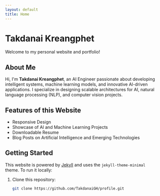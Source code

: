 ```yaml
---
layout: default
title: Home
---
```


<head>
  <link rel="stylesheet" href="{{ 'assets/css/custom.css' | relative_url }}">
</head>

# Takdanai Kreangphet

Welcome to my personal website and portfolio!

## About Me
Hi, I'm **Takdanai Kreangphet**, an AI Engineer passionate about developing intelligent systems, machine learning models, and innovative AI-driven applications. I specialize in designing scalable architectures for AI, natural language processing (NLP), and computer vision projects.

## Features of this Website
- Responsive Design
- Showcase of AI and Machine Learning Projects
- Downloadable Resume
- Blog Posts on Artificial Intelligence and Emerging Technologies

## Getting Started
This website is powered by [Jekyll](https://jekyllrb.com/) and uses the `jekyll-theme-minimal` theme. To run it locally:
1. Clone this repository:
   ```bash
   git clone https://github.com/TakdanaiGH/profile.git
